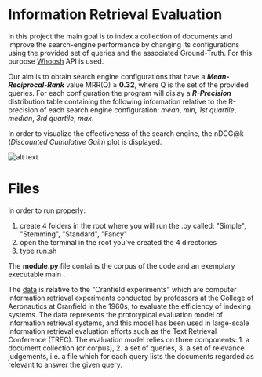 # Information Retrieval Evaluation

In this project the main goal is to index a collection of documents and improve the search-engine performance by changing its configurations using the provided set of queries and the associated Ground-Truth. For this purpose [Whoosh](https://whoosh.readthedocs.io/en/latest/) API is used.

Our aim is to obtain search engine configurations that have a ***Mean-Reciprocal-Rank*** value MRR(Q) ≥ **0.32**, where Q is the set of the provided queries. For each configuration the program will dislay a ***R-Precision*** distribution table containing the following information relative to the R-precision of each search engine configuration: *mean*, *min*, *1st quartile*, *median*, *3rd quartile*, *max*.

In order to visualize the effectiveness of the search engine, the nDCG@k (*Discounted Cumulative Gain*) plot is displayed.

![alt text](https://www.microsoft.com/en-us/research/uploads/prod/2018/06/InformationRetrieval_Carousel_06_2018_480x280-800x550.jpg)

# Files

In order to run properly:

1) create 4 folders in the root where you will run the .py called: "Simple", "Stemming", "Standard", "Fancy"
2) open the terminal in the root you've created the 4 directories
3) type run.sh

The **module.py** file contains the corpus of the code and an exemplary executable main .

The [data](https://trec.nist.gov/data/qrels_eng/) is relative to the "Cranfield experiments" which are computer information retrieval experiments conducted by professors at the College of Aeronautics at Cranfield in the 1960s, to evaluate the efficiency of indexing systems. The data represents the prototypical evaluation model of information retrieval systems, and this model has been used in large-scale information retrieval evaluation efforts such as the Text Retrieval Conference (TREC). The evaluation model relies on three components: 1. a document collection (or corpus), 2. a set of queries, 3. a set of relevance judgements, i.e. a file which for each query lists the documents regarded as relevant to answer the given query.
